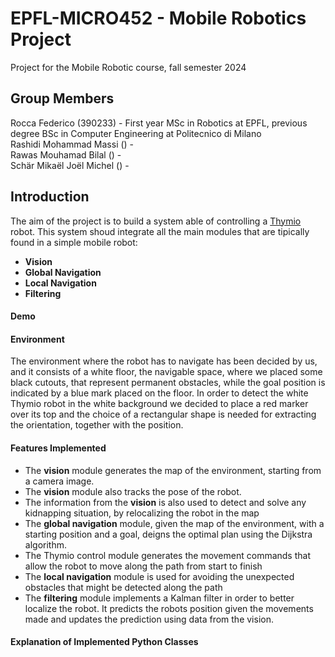 # EPFL-MICRO452 - Mobile Robotics Project
Project for the Mobile Robotic course, fall semester 2024

## Group Members
Rocca Federico (390233) - First year MSc in Robotics at EPFL, previous degree BSc in Computer Engineering at Politecnico di Milano  
Rashidi Mohammad Massi () -  
Rawas Mouhamad Bilal () -  
Schär Mikaël Joël Michel () -  

## Introduction
The aim of the project is to build a system able of controlling a [Thymio](https://www.thymio.org/) robot. This system shoud integrate all the main modules that are tipically found in a simple mobile robot:
- **Vision**
- **Global Navigation**
- **Local Navigation**
- **Filtering**

#### Demo

#### Environment
The environment where the robot has to navigate has been decided by us, and it consists of a white floor, the navigable space, where we placed some black cutouts, that represent permanent obstacles, while the goal position is indicated by a blue mark placed on the floor. In order to detect the white Thymio robot in the white background we decided to place a red marker over its top and the choice of a rectangular shape is needed for extracting the orientation, together with the position.

#### Features Implemented
- The **vision** module generates the map of the environment, starting from a camera image.
- The **vision** module also tracks the pose of the robot.
- The information from the **vision** is also used to detect and solve any kidnapping situation, by relocalizing the robot in the map
- The **global navigation** module, given the map of the environment, with a starting position and a goal, deigns the optimal plan using the Dijkstra algorithm.
- The Thymio control module generates the movement commands that allow the robot to move along the path from start to finish
- The **local navigation** module is used for avoiding the unexpected obstacles that might be detected along the path
- The **filtering** module implements a Kalman filter in order to better localize the robot. It predicts the robots position given the movements made and updates the prediction using data from the vision.

#### Explanation of Implemented Python Classes
